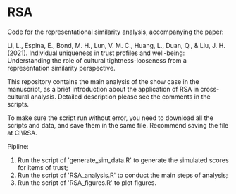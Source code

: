 # RSA

Code for the representational similarity analysis, accompanying the paper:

Li, L., Espina, E., Bond, M. H., Lun, V. M. C., Huang, L., Duan, Q., & Liu, J. H. (2021). Individual uniqueness in trust profiles and well-being: Understanding the role of cultural tightness-looseness from a representation similarity perspective.

This repository contains the main analysis of the show case in the manuscript, as a brief introduction about the application of RSA in cross-cultural analysis. 
Detailed description please see the comments in the scripts. 

To make sure the script run without error, you need to download all the scripts and data, and save them in the same file. Recommend saving the file at C:\RSA.

Pipline:
1. Run the script of 'generate_sim_data.R' to generate the simulated scores for items of trust;
2. Run the script of 'RSA_analysis.R' to conduct the main steps of analysis;
3. Run the script of 'RSA_figures.R' to plot figures.
